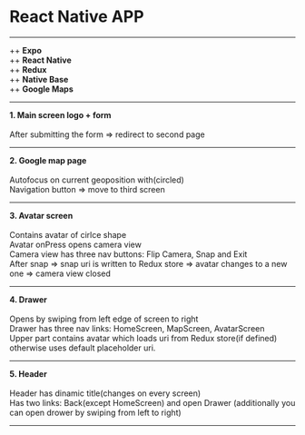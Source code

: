 # React Native APP

<hr>

++ <b>Expo</b></br>
++ <b>React Native</b></br>
++ <b>Redux</b></br>
++ <b>Native Base</b></br>
++ <b>Google Maps</b></br>
<hr>

<b>1. Main screen logo + form</b></br></br>
After submitting the form => redirect to second page
<hr>

<b>2. Google map page</b></br></br>
Autofocus on current geoposition with(circled)</br>
Navigation button => move to third screen
<hr>

<b>3. Avatar screen</b></br></br> 
Contains avatar of cirlce shape</br>
Avatar onPress opens camera view</br>
Camera view has three nav buttons: Flip Camera, Snap and Exit</br>
After snap => snap uri is written to Redux store => avatar changes to a new one => camera view closed
<hr>

<b>4. Drawer</b></br></br> 
Opens by swiping from left edge of screen to right</br>
Drawer has three nav links: HomeScreen, MapScreen, AvatarScreen</br>
Upper part contains avatar which loads uri from Redux store(if defined) otherwise uses default placeholder uri.
<hr>

<b>5. Header</b></br></br> 
Header has dinamic title(changes on every screen)</br>
Has two links: Back(except HomeScreen) and open Drawer (additionally you can open drower by swiping from left to right)
<hr>
